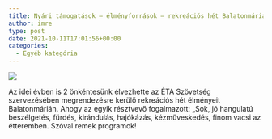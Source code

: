 ```yaml
---
title: Nyári támogatások – élményforrások – rekreációs hét Balatonmárián
author: imre
type: post
date: 2021-10-11T17:01:56+00:00
categories:
  - Egyéb kategória
---
```

![](/wp-content/uploads/2021/10/241895783_657670115155121_66222661370854793_n-1.jpg)

Az idei évben is 2 önkéntesünk élvezhette az ÉTA Szövetség szervezésében megrendezésre kerülő rekreációs hét élményeit Balatonmárián. Ahogy az egyik résztvevő fogalmazott: „Sok, jó hangulatú beszélgetés, fürdés, kirándulás, hajókázás, kézműveskedés, finom vacsi az étteremben. Szóval remek programok!
